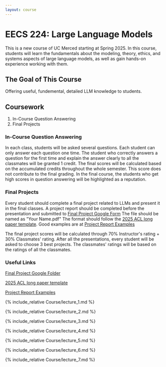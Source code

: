```yaml
---
layout: course
---
```


# EECS 224: Large Language Models

This is a new course of UC Merced starting at Spring 2025. In this course, students will learn the fundamentals about the modeling, theory, ethics, and systems aspects of large language models, as well as gain hands-on experience working with them.

## The Goal of This Course

Offering useful, fundemental, detailed LLM knowledge to students.

## Coursework

1. In-Course Question Answering
2. Final Projects

### In-Course Question Answering

In each class, students will be asked several questions. Each student can only answer each question one time. The student who correctly answers a question for the first time and explain the answer clearly to all the classmates will be granted 1 credit. The final scores will be calculated based on the accumulated credits throughout the whole semester. This score does not contribute to the final grading. In the final course, the students who get high scores in question answering will be highlighted as a reputation.

### Final Projects

Every student should complete a final project related to LLMs and present it in the final classes. A project report should be completed before the presentation and submitted to [Final Project Google Form](https://forms.gle/rRBwK53V1J7yyi228) The file should be named as "Your Name.pdf" The format should follow the [2025 ACL long paper template](https://www.overleaf.com/latex/templates/association-for-computational-linguistics-acl-conference/jvxskxpnznfj). Good examples are at [Project Report Examples](https://aclanthology.org/events/acl-2024/#2024acl-long)

The final project scores will be calculated through 70% Instructor's rating + 30% Classmates' rating. After all the presentations, every student will be asked to choose 3 best projects. The classmates' ratings will be based on the ratings of all the classmates.

### Useful Links

[Final Project Google Folder](https://drive.google.com/drive/folders/1foBTff-e2GpbRGu97B125TFwSLKJX54l?usp=sharing)

[2025 ACL long paper template](https://www.overleaf.com/latex/templates/association-for-computational-linguistics-acl-conference/jvxskxpnznfj)

[Project Report Examples](https://aclanthology.org/events/acl-2024/#2024acl-long)

{% include_relative Course/lecture_1.md %}

{% include_relative Course/lecture_2.md %}

{% include_relative Course/lecture_3.md %}

{% include_relative Course/lecture_4.md %}

{% include_relative Course/lecture_5.md %}

{% include_relative Course/lecture_6.md %}

{% include_relative Course/lecture_7.md %}